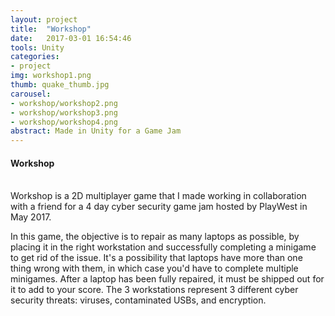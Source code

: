 ```yaml
---
layout: project
title:  "Workshop"
date:   2017-03-01 16:54:46
tools: Unity
categories:
- project
img: workshop1.png
thumb: quake_thumb.jpg
carousel:
- workshop/workshop2.png
- workshop/workshop3.png
- workshop/workshop4.png
abstract: Made in Unity for a Game Jam
---
```

#### Workshop
<br>
Workshop is a 2D multiplayer game that I made working in collaboration with a friend for a 4 day cyber security game jam hosted by PlayWest in May 2017.

In this game, the objective is to repair as many laptops as possible, by placing it in the right workstation and successfully completing a minigame to get rid of the issue. It's a possibility that laptops have more than one thing wrong with them, in which case you'd have to complete multiple minigames.
After a laptop has been fully repaired, it must be shipped out for it to add to your score.
The 3 workstations represent 3 different cyber security threats: viruses, contaminated USBs, and encryption.
